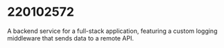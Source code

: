 # 220102572
A backend service for a full-stack application, featuring a custom logging middleware that sends data to a remote API.
